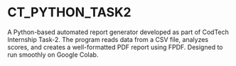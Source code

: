 # CT_PYTHON_TASK2
A Python-based automated report generator developed as part of CodTech Internship Task-2. The program reads data from a CSV file, analyzes scores, and creates a well-formatted PDF report using FPDF. Designed to run smoothly on Google Colab.
